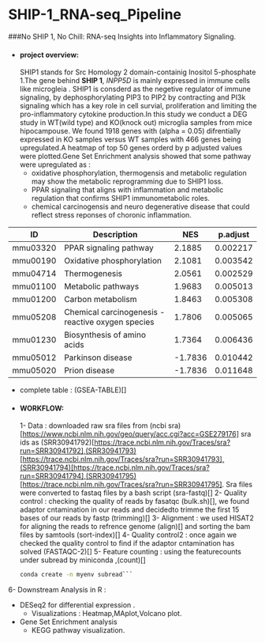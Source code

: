 # SHIP-1_RNA-seq_Pipeline
###No SHIP 1, No Chill: RNA-seq Insights into Inflammatory Signaling.
- #### project overview:
  SHIP1 stands for Src Homology 2 domain-containig Inositol 5-phosphate 1.The gene behind **SHIP 1**, *INPP5D* is mainly expressed in immune cells like microgleia . SHIP1 is consderd as the 
  negetive regulator of immune signaling, by dephosphorylating PIP3 to PIP2 by contracting and  PI3k signaling which has a key role in cell survial, proliferation and limiting the pro-inflammatory 
  cytokine production.In this study we conduct a DEG study in WT(wild type) and KO(knock out) microglia samples from mice hipocampouse. We found 1918 genes with (alpha = 0.05) difrentially expressed   in KO samples versus WT samples with 466 genes being upregulated.A heatmap of top 50 genes orderd by p adjusted values were plotted.Gene Set Enrichment analysis showed that some pathway were upregulated as :
  * oxidative phosphorylation, thermogensis and metabolic regulation  may show the metabolic reprogramming due to SHIP1 loss.
  * PPAR signaling that aligns with inflammation and metabolic regulation that confirms SHIP1 immunometabolic roles.
  * chemical carcinogensis and neuro degenerative disease that could reflect stress reponses of choronic inflammation.



| ID         | Description                                                | NES      | p.adjust   |
|------------|------------------------------------------------------------|----------|------------|
| mmu03320   | PPAR signaling pathway                                     | 2.1885   | 0.002217   |
| mmu00190   | Oxidative phosphorylation                                  | 2.1081   | 0.003542   |
| mmu04714   | Thermogenesis                                              | 2.0561   | 0.002529   |
| mmu01100   | Metabolic pathways                                         | 1.9683   | 0.005013   |
| mmu01200   | Carbon metabolism                                          | 1.8463   | 0.005308   |
| mmu05208   | Chemical carcinogenesis - reactive oxygen species          | 1.7806   | 0.005065   |
| mmu01230   | Biosynthesis of amino acids                                | 1.7364   | 0.006436   |
| mmu05012   | Parkinson disease                                          | -1.7836  | 0.010442   |
| mmu05020   | Prion disease                                              | -1.7836  | 0.011648   |
 - complete table : (GSEA-TABLE)[]


- #### WORKFLOW:
  1-  Data :
   downloaded raw sra files from (ncbi sra)[https://www.ncbi.nlm.nih.gov/geo/query/acc.cgi?acc=GSE279176] sra ids as (SRR30941792)[https://trace.ncbi.nlm.nih.gov/Traces/sra?run=SRR30941792],(SRR30941793)[https://trace.ncbi.nlm.nih.gov/Traces/sra?run=SRR30941793],(SRR30941794)[https://trace.ncbi.nlm.nih.gov/Traces/sra?run=SRR30941794],(SRR30941795)[https://trace.ncbi.nlm.nih.gov/Traces/sra?run=SRR30941795].
  Sra files were converted to fastaq files by a bash script (sra-fastq)[]
 2- Quality control :
  checking the quality of reads by fasatqc (bulk.sh)[], we found adaptor cntamination in our reads and decidedto trimme the first 15 bases of our reads by fastp (trimming)[]
 3- Alignment :
  we used HISAT2 for aligning the reads to refrence genome (align)[] and sorting the bam files by samtools (sort-index)[]
 4- Quality control2 :
  once again we checked the quality control to find if the adaptor cntamination has solved (FASTAQC-2)[]
 5- Feature counting :
  using the featurecounts under subread by miniconda ,(count)[]

  ```bash
  conda create -n myenv subread```
  
 6- Downstream Analysis in R :
  - DESeq2 for differential expression .
     - Visualizations : Heatmap,MAplot,Volcano plot.
  - Gene Set Enrichment analysis
     - KEGG pathway visualization.
